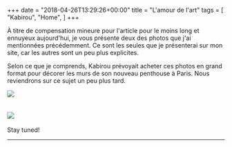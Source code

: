 +++
date = "2018-04-26T13:29:26+00:00"
title = "L'amour de l'art"
tags = [
    "Kabirou",
    "Home",
]
+++

À titre de compensation mineure pour l'article pour le moins long et ennuyeux aujourd'hui, je vous présente deux des photos que j'ai mentionnées précédemment. Ce sont les seules que je présenterai sur mon site, car les autres sont un peu plus explicites.

<!--more-->
Selon ce que je comprends, Kabirou prévoyait acheter ces photos en grand format pour décorer les murs de son nouveau penthouse à Paris. Nous reviendrons sur ce sujet un peu plus tard.


<div class="container" style="width:auto">
  <a target="blank" href="https://res.cloudinary.com/vincentstradic/image/upload/v1524667606/post11/post11_pic_1.jpg">
    <img src="https://res.cloudinary.com/vincentstradic/image/upload/v1524667606/post11/post11_pic_1.jpg" style="max-width:100%">
  </a>
</div>
<br></br>

<div class="container" style="width:auto">
  <a target="blank" href="https://res.cloudinary.com/vincentstradic/image/upload/v1524667606/post11/post11_pic_2.jpg">
    <img src="https://res.cloudinary.com/vincentstradic/image/upload/v1524667606/post11/post11_pic_2.jpg" style="max-width:100%">
  </a>
</div>
<br>
Stay tuned!
<hr>
